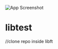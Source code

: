 ![App Screenshot](https://i.ibb.co/0f8RbX2/Capture-d-cran-2024-03-18-231128.png)

# libtest
//clone repo inside libft
